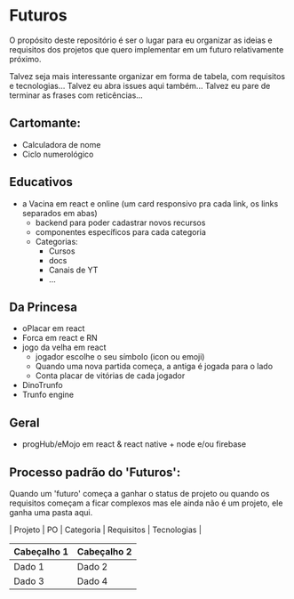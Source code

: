 # Futuros
O propósito deste repositório é ser o lugar para eu organizar as ideias e requisitos dos projetos que quero implementar em um futuro relativamente próximo.

Talvez seja mais interessante organizar em forma de tabela, com requisitos e tecnologias...
Talvez eu abra issues aqui também...
Talvez eu pare de terminar as frases com reticências...

## Cartomante:
- Calculadora de nome
- Ciclo numerológico

## Educativos
- a Vacina em react e online (um card responsivo pra cada link, os links separados em abas)
    - backend para poder cadastrar novos recursos
    - componentes específicos para cada categoria
    - Categorias:
        - Cursos
        - docs
        - Canais de YT
        - ...

## Da Princesa
- oPlacar em react
- Forca em react e RN
- jogo da velha em react
    - jogador escolhe o seu símbolo (icon ou emoji)
    - Quando uma nova partida começa, a antiga é jogada para o lado
    - Conta placar de vitórias de cada jogador
- DinoTrunfo
- Trunfo engine

## Geral
- progHub/eMojo em react & react native + node e/ou firebase

## Processo padrão do 'Futuros':
Quando um 'futuro' começa a ganhar o status de projeto ou quando os requisitos começam a ficar complexos mas ele ainda não é um projeto, ele ganha uma pasta aqui.


| Projeto | PO | Categoria | Requisitos | Tecnologias |

| Cabeçalho 1 | Cabeçalho 2 |
|-------------|-------------|
| Dado 1      | Dado 2      |
| Dado 3      | Dado 4      |

